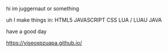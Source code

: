   hi im juggernaut or something
  
  uh I make things in:
  HTML5
  JAVASCRIPT
  CSS
  LUA / LUAU
  JAVA

  have a good day

  https://yiseoxpzuapa.github.io/
  
